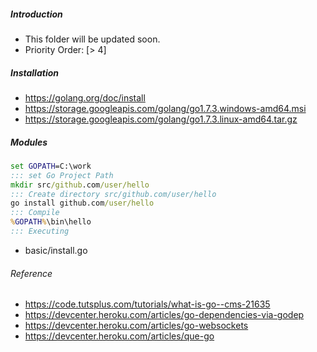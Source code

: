 ##### Introduction
- This folder will be updated soon. 
- Priority Order: [> 4]

##### Installation
- https://golang.org/doc/install
- https://storage.googleapis.com/golang/go1.7.3.windows-amd64.msi
- https://storage.googleapis.com/golang/go1.7.3.linux-amd64.tar.gz

##### Modules
```bat
set GOPATH=C:\work
::: set Go Project Path
mkdir src/github.com/user/hello
::: Create directory src/github.com/user/hello
go install github.com/user/hello
::: Compile 
%GOPATH%\bin\hello
::: Executing	
```
- basic/install.go

###### Reference
- https://code.tutsplus.com/tutorials/what-is-go--cms-21635
- https://devcenter.heroku.com/articles/go-dependencies-via-godep
- https://devcenter.heroku.com/articles/go-websockets
- https://devcenter.heroku.com/articles/que-go
